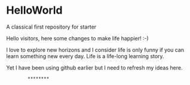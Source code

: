 # HelloWorld
A classical first repository for starter

Hello visitors,
here some changes to make life happier! :-)

I love to explore new horizons and I consider life is only funny if you can learn something new every day. 
Life is a life-long learning story. 

Yet I have been using github earlier but I need to refresh my ideas here.

            ********
